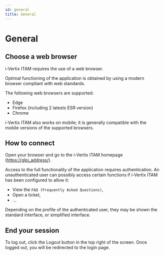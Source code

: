 ```yaml
---
id: general
title: General
---
```


# General

## Choose a web browser

i-Vertix ITAM requires the use of a web browser.

Optimal functioning of the application is obtained by using a modern
browser compliant with web standards.

The following web browsers are supported:

- Edge
- Firefox (including 2 latests ESR version)
- Chrome

i-Vertix ITAM also works on mobile; it is generally compatible with the mobile
versions of the supported browsers.

## How to connect

Open your browser and go to the i-Vertix ITAM homepage
([https://glpi_address/](https://glpi_address)).

Access to the full functionality of the application requires
authentication. An unauthenticated user can possibly access certain
functions if i-Vertix ITAM has been configured to allow it:

- View the `FAQ (Frequently Asked Questions)`,
- Open a ticket,
- ...

Depending on the profile of the authenticated user, they may be shown
the standard interface, or simplified interface.

## End your session

To log out, click the Logout button in the top right of the screen. Once
logged out, you will be redirected to the login page.
